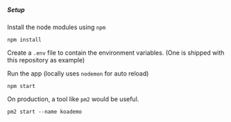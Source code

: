 
##### Setup

Install the node modules using `npm`

```
npm install
```

Create a `.env` file to contain the environment variables. (One is shipped with this repository as example)

Run the app (locally uses `nodemon` for auto reload)

```
npm start
```


On production, a tool like `pm2` would be useful. 

```
pm2 start --name koademo
```

